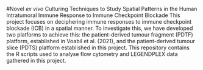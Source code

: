 #Novel _ex vivo_ Culturing Techniques to Study Spatial Patterns in the Human Intratumoral Immune Response to Immune Checkpoint Blockade
This project focuses on deciphering immune responses to immune checkpoint blockade (ICB) in a spatial manner. To investigate this, we have developed two platforms to achieve this: the patient-derived tumour fragment (PDTF) platform, established in Voabil et al. (2021), and the patient-derived tumour slice (PDTS) platform established in this project. This repository contains the R scripts used to analyse flow cytometry and LEGENDPLEX data gathered in this project.

